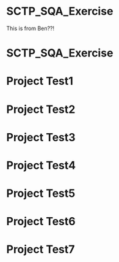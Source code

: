 # SCTP\_SQA\_Exercise
This is from Ben??!
# SCTP_SQA_Exercise
# Project Test1
# Project Test2
# Project Test3
# Project Test4
# Project Test5
# Project Test6
# Project Test7
